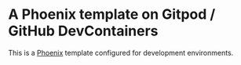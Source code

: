 # A Phoenix template on Gitpod / GitHub DevContainers

This is a [Phoenix](https://www.phoenixframework.org/) template configured for development environments.
